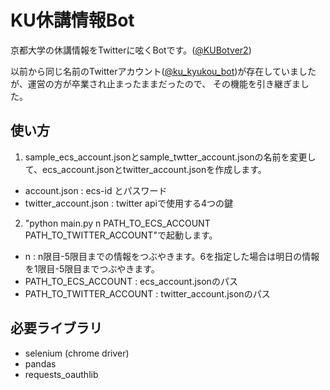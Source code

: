 # KU休講情報Bot
京都大学の休講情報をTwitterに呟くBotです。([@KUBotver2](https://twitter.com/KUBotver2))

以前から同じ名前のTwitterアカウント([@ku_kyukou_bot](https://twitter.com/ku_kyukou_bot))が存在していましたが、運営の方が卒業され止まったままだったので、
その機能を引き継ぎました。


## 使い方
1. sample_ecs_account.jsonとsample_twtter_account.jsonの名前を変更して、ecs_account.jsonとtwitter_account.jsonを作成します。
- account.json : ecs-id とパスワード
- twitter_account.json : twitter apiで使用する4つの鍵

2. "python main.py n PATH_TO_ECS_ACCOUNT PATH_TO_TWITTER_ACCOUNT"で起動します。
- n : n限目-5限目までの情報をつぶやきます。6を指定した場合は明日の情報を1限目-5限目までつぶやきます。
- PATH_TO_ECS_ACCOUNT : ecs_account.jsonのパス
- PATH_TO_TWITTER_ACCOUNT : twitter_account.jsonのパス

## 必要ライブラリ
- selenium (chrome driver)
- pandas
- requests_oauthlib
